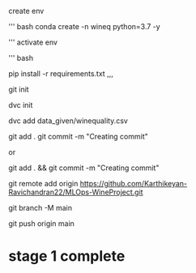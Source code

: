 create env

''' bash
conda create -n wineq python=3.7 -y

'''
 activate env

 ''' bash

 pip install -r requirements.txt
 ,,,

 git init

 dvc init

 dvc add data_given/winequality.csv

 git add .
 git commit -m "Creating commit"

or 

git add . && git commit -m "Creating commit"

 git remote add origin https://github.com/Karthikeyan-Ravichandran22/MLOps-WineProject.git

 git branch -M main

 git push origin main

 # stage 1 complete